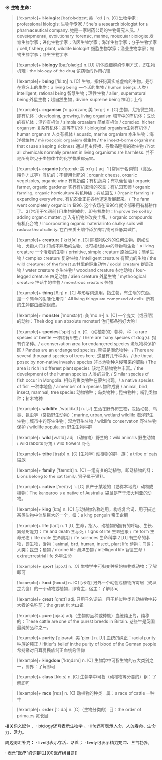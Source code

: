 ☀ <span class="category">**生物 生命：**</span>
>[!example]+ <span class="vocabulary">**biologist**</span> [baɪˈɒlədʒɪst; 美 -ˈɑ:l-]
> <span class="definition">n. [C] 生物学家：</span>professional biologist 生物学专家 / She's a research biologist for a pharmaceutical company. 她是一家制药公司的生物研究人员。/ developmental, evolutionary, forensic, marine, molecular biologist 发育生物学家；进化生物学家；法医生物学家；海洋生物学家；分子生物学家 / cell, fishery, plant, wildlife biologist 细胞生物学家；渔业生物学家；植物生物学家；野生生物学家

>[!example]+ <span class="vocabulary">**biology**</span> [baɪ'ɒlədӡɪ] 
> <span class="definition">n. [U] 机体或细胞的作用方式，即生物机理：</span>the biology of the drug 该药物的作用机理

>[!example]+ <span class="vocabulary">**being**</span> ['bi:ɪŋ] 
> <span class="definition">n. [C] 生物，指任何真实或虚构的生物。是存在意义上的生物：</span>a living being 一个活的生物 / human beings 人类 / intelligent, rational being 智慧生物；理性生物 / alien, supernatural being 外星生物；超自然生物 / divine, supreme being 神明；上帝
           
>[!example]+ <span class="vocabulary">**organism**</span> [ˈɔ:gənɪzəm; 美 ˈɔ:rg-]
> <span class="definition">n. [C] 生物，尤指微生物，即有机体：</span>developing, growing, living organism 培育中的有机体；成长的有机体；活的有机体 / simple organism 简单有机体 / complex, higher organism 复杂有机体；高等有机体 / biological organism生物有机体 / human organism 人类有机体 / aquatic, marine organism 水生生物；海洋微生物 / microscopic organism 微生物 / the insect-borne organisms that cause sleeping sickness 通过昆虫传播、导致昏睡病的微生物 / Not all chemicals normally present in living organisms are harmless. 并不是所有常见于生物体中的化学物质都无害。
           
>[!example]+ <span class="vocabulary">**organic**</span> [ɔ:ˈgænɪk; 美 ɔ:rˈg-]
> <span class="definition">adj. 1 [常用于名词前]（食品、耕作方式等）有机的；不使用化肥的：</span>organic cheese, organic vegetables, organic wine 有机奶酪；有机蔬菜；有机葡萄酒 / organic farmer, organic gardener 实行有机栽培的农民；有机园艺师 / organic farming, organic horticulture 有机种植；有机园艺 / Organic farming is expanding everywhere. 有机农业正在各地迅速发展起来。/ The farm went completely organic in 1996. 这个农场在1996年就全部采用有机耕作了。<span class="definition">2 [常用于名词前] 用生物制成的，即有机物的：</span>Improve the soil by adding organic matter. 加入有机物以改良土壤。/ organic compounds 有机化合物 / Incorporating organic material into chalky soils will reduce the alkalinity. 在白垩质土壤中添加有机物可降低其碱性。

>[!example]+ <span class="vocabulary">**creature**</span> ['kri:tʃə] 
> <span class="definition">n. [C] 除植物以外的任何生物，例如动物，尤指人们未知或不熟悉的生物，也可指想象中的动物和生物：</span>a living creature 一个活着的生物 / primitive, simple creature 原始生物；简单生物 / complex creature 复杂生物 / intelligent creature 有智力的生物 / the wild creatures of the forest 森林里的野生动物 / social creature 群居动物 / water creature 水生生物 / woodland creature 林地动物 / four-legged creature 四足动物 / alien creature 外星生物 / mythological creature 神话中的生物 / monstrous creature 怪物

>[!example]+ <span class="vocabulary">**thing**</span> [θɪŋ] 
> <span class="definition">n. [C] 与形容词连用，指生物，有生命的东西。是一个简单的生活化用词：</span>All living things are composed of cells. 所有的生物都由细胞组成。
                      
>[!example]+ <span class="vocabulary">**monster**</span> [ˈmɒnstə(r); 美 ˈmɑ:n-]
> <span class="definition">n. [C] 一个庞大（或丑陋）的动物：</span>Their dog's an absolute monster! 他们那条狗好大哟！

>[!example]+ <span class="vocabulary">**species**</span> [ˈspi:ʃi:z]
> <span class="definition">n. [C]（动植物的）物种、种：</span>a rare species of beetle 一种稀有甲虫 / There are many species of dog(s). 狗有许多种。/ a conservation area for endangered species 濒危物种保护区 / Pandas are an endangered species. 熊猫是濒危物种。/ There are several thousand species of trees here. 这里有几千种树。/ the threat posed by non-native invasive species 非本地物种入侵带来的威胁 / The area is rich in different plant species. 该地区植物物种丰富。/ the development of the human species 人类的进化 / Similar species of fish occur in Mongolia. 相似的鱼类物种在蒙古出现。/ a native species of fish 一种本地鱼 / a member of a species 物种成员 / animal, bird, insect, mammal, tree species 动物物种；鸟类物种；昆虫物种；哺乳类物种；树木物种

>[!example]+ <span class="vocabulary">**wildlife**</span> ['waɪldlaɪf] 
> <span class="definition">n. [U] 生活在野外的生物，包括动物、鸟类、昆虫等（常指野生动物）：</span>marine, urban, wetland wildlife 海洋野生生物；城市中的野生生物；湿地野生生物 / wildlife conservation 野生生物保护 / wildlife population 野生生物种群

>[!example]+ <span class="vocabulary">**wild**</span> [waɪld] 
> <span class="definition">adj.（动植物）野生的：</span>wild animals 野生动物 / wild rabbits 野兔 / wild flowers 野花
           
>[!example]+ <span class="vocabulary">**tribe**</span> [traɪb]
> <span class="definition">n. [C] [生物学] 动植物的群、族：</span>a tribe of cats 猫族

>[!example]+ <span class="vocabulary">**family**</span> ['fæmɪlɪ] 
> <span class="definition">n. [C] 一组有关的动植物，即动植物的科：</span>Lions belong to the cat family. 狮子属于猫科。

>[!example]+ <span class="vocabulary">**native**</span> ['neɪtɪv] 
> <span class="definition">n. [C] 原产于某地的（或称本地的）动物或植物：</span>The kangaroo is a native of Australia. 袋鼠是产于澳大利亚的动物。

>[!example]+ <span class="vocabulary">**king**</span> [kɪŋ] 
> <span class="definition">n. [C] 与动植物名称连用，构成复合词，用于描述某类生物中体型巨大的一个，如：</span>a king penguin 帝王企鹅

>[!example]+ <span class="vocabulary">**life**</span> [laɪf] 
> <span class="definition">n. 1 [U] 生命，指人、动植物所拥有的呼吸、生长、繁殖的能力：</span>life and death 生与死 / signs of life 生命迹象 / life form 生命形态 / life cycle 生命周期 / life sciences 生命科学 <span class="definition">2 [U] 有生命的事物，即生物，活物：</span>animal, bird, human, insect, plant life 动物；鸟类；人类；昆虫；植物 / marine life 海洋生物 / intelligent life 智慧生命 / extraterrestrial life 外星生命
         
>[!example]+ <span class="vocabulary">**sport**</span> [spɔ:t] 
> <span class="definition">n. [C] 生物学中可指变种后的植物或动物：</span>了解即可

>[!example]+ <span class="vocabulary">**host**</span> [həʊst] 
> <span class="definition">n. [C] [术语] 另外一个动物或植物所寄居（或以之为食）的一个动物或植物，即寄主，宿主：</span>了解即可

>[!example]+ <span class="vocabulary">**great**</span> [ɡreɪt] 
> <span class="definition">adj. 只用于名词前，用于相似种类的动植物中较大者的名称前：</span>the great tit 大山雀

>[!example]+ <span class="vocabulary">**pure**</span> [pjʊə] 
> <span class="definition">adj.（生物的品种或种族）血统纯正的，纯种的：</span>These cattle are one of the purest breeds in Britain. 这些牛是英国最纯的品种之一。
           
>[!example]+ <span class="vocabulary">**purity**</span> [ˈpjʊərəti; 美 ˈpjʊr-]
> <span class="definition">n. [U] 血统的纯正：</span>racial purity 种族的纯正 / Hitler's belief in the purity of blood of the German people 希持勒对日耳曼民族纯正血统的信仰

>[!example]+ <span class="vocabulary">**kingdom**</span> ['kɪŋdəm] 
> <span class="definition">n. [C] 生物学中可指生物的五大类别之一，即界：</span>了解即可

>[!example]+ <span class="vocabulary">**class**</span> [klɑːs] 
> <span class="definition">n. [C] 生物学中可指（动植物等分类的）纲：</span>了解即可

>[!example]+ <span class="vocabulary">**race**</span> [reɪs] 
> <span class="definition">n. [C] 动植物的种类、属：</span>a race of cattle 一种牛

>[!example]+ <span class="vocabulary">**order**</span> ['ɔ:də] 
> <span class="definition">n. [C]（生物分类的）目：</span>the order of primates 灵长目

相关词义延伸：
· biology还可表示生物学；
· life还可表示人命、人的寿命、生命力、活力。

周边词汇补充：
· live可表示存活、活着；
· lively可表示精力充沛、生气勃勃。

· 表示“医疗”的词群见[[00医疗组目录]]
